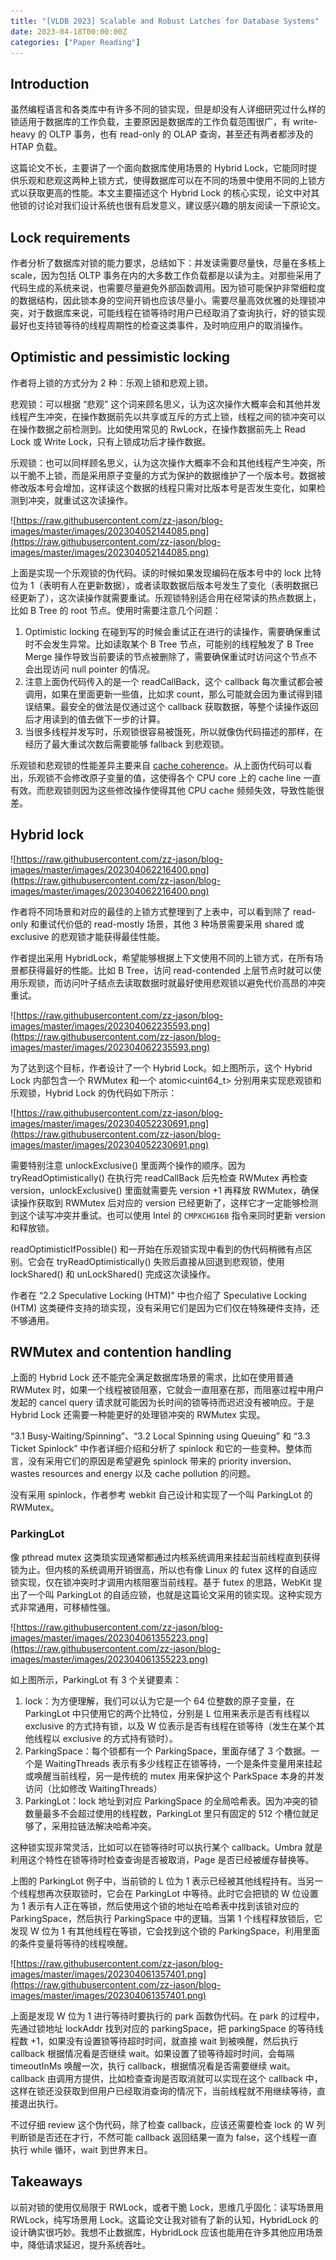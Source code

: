 ```yaml
---
title: "[VLDB 2023] Scalable and Robust Latches for Database Systems"
date: 2023-04-18T00:00:00Z
categories: ["Paper Reading"]
---
```


## Introduction

虽然编程语言和各类库中有许多不同的锁实现，但是却没有人详细研究过什么样的锁适用于数据库的工作负载，主要原因是数据库的工作负载范围很广，有 write-heavy 的 OLTP 事务，也有 read-only 的 OLAP 查询，甚至还有两者都涉及的 HTAP 负载。

这篇论文不长，主要讲了一个面向数据库使用场景的 Hybrid Lock，它能同时提供乐观和悲观这两种上锁方式，使得数据库可以在不同的场景中使用不同的上锁方式以获取更高的性能。本文主要描述这个 Hybrid Lock 的核心实现，论文中对其他锁的讨论对我们设计系统也很有启发意义，建议感兴趣的朋友阅读一下原论文。

## Lock requirements

作者分析了数据库对锁的能力要求，总结如下：并发读需要尽量快，尽量在多核上 scale，因为包括 OLTP 事务在内的大多数工作负载都是以读为主。对那些采用了代码生成的系统来说，也需要尽量避免外部函数调用。因为锁可能保护非常细粒度的数据结构，因此锁本身的空间开销也应该尽量小。需要尽量高效优雅的处理锁冲突，对于数据库来说，可能线程在锁等待时用户已经取消了查询执行，好的锁实现最好也支持锁等待的线程周期性的检查这类事件，及时响应用户的取消操作。

## Optimistic and pessimistic locking

作者将上锁的方式分为 2 种：乐观上锁和悲观上锁。

悲观锁：可以根据 “悲观” 这个词来顾名思义，认为这次操作大概率会和其他并发线程产生冲突，在操作数据前先以共享或互斥的方式上锁，线程之间的锁冲突可以在操作数据之前检测到。比如使用常见的 RwLock，在操作数据前先上 Read Lock 或 Write Lock，只有上锁成功后才操作数据。

乐观锁：也可以同样顾名思义，认为这次操作大概率不会和其他线程产生冲突，所以干脆不上锁，而是采用原子变量的方式为保护的数据维护了一个版本号。数据被修改版本号会增加，这样读这个数据的线程只需对比版本号是否发生变化，如果检测到冲突，就重试这次读操作。

![https://raw.githubusercontent.com/zz-jason/blog-images/master/images/202304052144085.png](https://raw.githubusercontent.com/zz-jason/blog-images/master/images/202304052144085.png)

上面是实现一个乐观锁的伪代码。读的时候如果发现编码在版本号中的 lock 比特位为 1（表明有人在更新数据），或者读取数据后版本号发生了变化（表明数据已经更新了），这次读操作就需要重试。乐观锁特别适合用在经常读的热点数据上，比如 B Tree 的 root 节点。使用时需要注意几个问题：

1.  Optimistic locking 在碰到写的时候会重试正在进行的读操作，需要确保重试时不会发生异常。比如读取某个 B Tree 节点，可能别的线程触发了 B Tree Merge 操作导致当前要读的节点被删除了，需要确保重试时访问这个节点不会出现访问 null pointer 的情况。
2.  注意上面伪代码传入的是一个 readCallBack，这个 callback 每次重试都会被调用，如果在里面更新一些值，比如求 count，那么可能就会因为重试得到错误结果。最安全的做法是仅通过这个 callback 获取数据，等整个读操作返回后才用读到的值去做下一步的计算。
3.  当很多线程并发写时，乐观锁很容易被饿死，所以就像伪代码描述的那样，在经历了最大重试次数后需要能够 fallback 到悲观锁。

乐观锁和悲观锁的性能差异主要来自 [cache coherence](https://en.wikipedia.org/wiki/Cache_coherence)。从上面伪代码可以看出，乐观锁不会修改原子变量的值，这使得各个 CPU core 上的 cache line 一直有效。而悲观锁则因为这些修改操作使得其他 CPU cache 频频失效，导致性能很差。

## Hybrid lock

![https://raw.githubusercontent.com/zz-jason/blog-images/master/images/202304062216400.png](https://raw.githubusercontent.com/zz-jason/blog-images/master/images/202304062216400.png)

作者将不同场景和对应的最佳的上锁方式整理到了上表中，可以看到除了 read-only 和重试代价低的 read-mostly 场景，其他 3 种场景需要采用 shared 或 exclusive 的悲观锁才能获得最佳性能。

作者提出采用 HybridLock，希望能够根据上下文使用不同的上锁方式，在所有场景都获得最好的性能。比如 B Tree，访问 read-contended 上层节点时就可以使用乐观锁，而访问叶子结点去读取数据时就最好使用悲观锁以避免代价高昂的冲突重试。

![https://raw.githubusercontent.com/zz-jason/blog-images/master/images/202304062235593.png](https://raw.githubusercontent.com/zz-jason/blog-images/master/images/202304062235593.png)

为了达到这个目标，作者设计了一个 Hybrid Lock。如上图所示，这个 Hybrid Lock 内部包含一个 RWMutex 和一个 atomic<uint64_t> 分别用来实现悲观锁和乐观锁，Hybrid Lock 的伪代码如下所示：

![https://raw.githubusercontent.com/zz-jason/blog-images/master/images/202304052230691.png](https://raw.githubusercontent.com/zz-jason/blog-images/master/images/202304052230691.png)

需要特别注意 unlockExclusive() 里面两个操作的顺序。因为 tryReadOptimistically() 在执行完 readCallBack 后先检查 RWMutex 再检查 version，unlockExclusive() 里面就需要先 version +1 再释放 RWMutex，确保读操作获取到 RWMutex 后对应的 version 已经更新了，这样它才一定能够检测到这个读写冲突并重试。也可以使用 Intel 的 `CMPXCHG16B` 指令来同时更新 version 和释放锁。

readOptimisticIfPossible() 和一开始在乐观锁实现中看到的伪代码稍微有点区别。它会在 tryReadOptimistically() 失败后直接从回退到悲观锁，使用 lockShared() 和 unLockShared() 完成这次读操作。

作者在 “2.2 Speculative Locking (HTM)” 中也介绍了 Speculative Locking (HTM) 这类硬件支持的琐实现，没有采用它们是因为它们仅在特殊硬件支持，还不够通用。

## RWMutex and contention handling

上面的 Hybrid Lock 还不能完全满足数据库场景的需求，比如在使用普通 RWMutex 时，如果一个线程被锁阻塞，它就会一直阻塞在那，而阻塞过程中用户发起的 cancel query 请求就可能因为长时间的锁等待而迟迟没有被响应。于是 Hybrid Lock 还需要一种能更好的处理锁冲突的 RWMutex 实现。

“3.1 Busy-Waiting/Spinning”、“3.2 Local Spinning using Queuing” 和 “3.3 Ticket Spinlock” 中作者详细介绍和分析了 spinlock 和它的一些变种。整体而言，没有采用它们的原因是希望避免 spinlock 带来的 priority inversion、wastes resources and energy 以及 cache pollution 的问题。

没有采用 spinlock，作者参考 webkit 自己设计和实现了一个叫 ParkingLot 的 RWMutex。

### ParkingLot

像 pthread mutex 这类琐实现通常都通过内核系统调用来挂起当前线程直到获得锁为止。但内核的系统调用开销很高，所以也有像 Linux 的 futex 这样的自适应锁实现，仅在锁冲突时才调用内核阻塞当前线程。基于 futex 的思路，WebKit 提出了一个叫 ParkingLot 的自适应锁，也就是这篇论文采用的锁实现。这种实现方式非常通用，可移植性强。

![https://raw.githubusercontent.com/zz-jason/blog-images/master/images/202304061355223.png](https://raw.githubusercontent.com/zz-jason/blog-images/master/images/202304061355223.png)

如上图所示，ParkingLot 有 3 个关键要素：

1.  lock：为方便理解，我们可以认为它是一个 64 位整数的原子变量，在 ParkingLot 中只使用它的两个比特位，分别是 L 位用来表示是否有线程以 exclusive 的方式持有锁，以及 W 位表示是否有线程在锁等待（发生在某个其他线程以 exclusive 的方式持有锁时）。
2.  ParkingSpace：每个锁都有一个 ParkingSpace，里面存储了 3 个数据。一个是 WaitingThreads 表示有多少线程正在锁等待，一个是条件变量用来挂起或唤醒当前线程，另一是传统的 mutex 用来保护这个 ParkSpace 本身的并发访问（比如修改 WaitingThreads）
3.  ParkingLot：lock 地址到对应 ParkingSpace 的全局哈希表。因为冲突的锁数量最多不会超过使用的线程数，ParkingLot 里只有固定的 512 个槽位就足够了，采用拉链法解决哈希冲突。

这种锁实现非常灵活，比如可以在锁等待时可以执行某个 callback。Umbra 就是利用这个特性在锁等待时检查查询是否被取消，Page 是否已经被缓存替换等。

上图的 ParkingLot 例子中，当前锁的 L 位为 1 表示已经被其他线程持有。当另一个线程想再次获取锁时，它会在 ParkingLot 中等待。此时它会把锁的 W 位设置为 1 表示有人正在等锁，然后使用这个锁的地址在哈希表中找到该锁对应的 ParkingSpace，然后执行 ParkingSpace 中的逻辑。当第 1 个线程释放锁后，它发现 W 位为 1 有其他线程在等锁，它会找到这个锁的 ParkingSpace，利用里面的条件变量将等待的线程唤醒。

![https://raw.githubusercontent.com/zz-jason/blog-images/master/images/202304061357401.png](https://raw.githubusercontent.com/zz-jason/blog-images/master/images/202304061357401.png)

上面是发现 W 位为 1 进行等待时要执行的 park 函数伪代码。在 park 的过程中，先通过锁地址 lockAddr 找到对应的 parkingSpace，把 parkingSpace 的等待线程数 +1，如果没有设置锁等待超时时间，就直接 wait 到被唤醒，然后执行 callback 根据情况看是否继续 wait。如果设置了锁等待超时时间，会每隔 timeoutInMs 唤醒一次，执行 callback，根据情况看是否需要继续 wait。callback 由调用方提供，比如检查查询是否取消就可以实现在这个 callback 中，这样在锁还没获取到但用户已经取消查询的情况下，当前线程就不用继续等待，直接退出执行。

不过仔细 review 这个伪代码，除了检查 callback，应该还需要检查 lock 的 W 列判断锁是否还在才行，不然可能 callback 返回结果一直为 false，这个线程一直执行 while 循环，wait 到世界末日。

## Takeaways

以前对锁的使用仅局限于 RWLock，或者干脆 Lock，思维几乎固化：读写场景用 RWLock，纯写场景用 Lock。这篇论文让我对锁有了新的认知，HybridLock 的设计确实很巧妙。我想不止数据库，HybridLock 应该也能用在许多其他应用场景中，降低请求延迟，提升系统吞吐。
